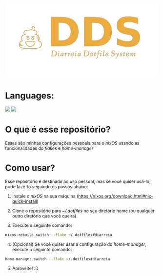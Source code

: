 ![](https://raw.githubusercontent.com/fnxln/dds/main/assets/logo.png)

# Languages:

<a href="https://google.com">![](https://img.shields.io/badge/%F0%9F%87%A7%F0%9F%87%B7-Versao%20Em%20Portugues-green)</a>
<a href="https://google.com">![](https://img.shields.io/badge/%F0%9F%87%AC%F0%9F%87%A7-English%20Version-blue)</a>

# O que é esse repositório? 

Essas são minhas configurações pessoais para o *nixOS* usando as funcionalidades do *flakes* e *home-manager*


# Como usar?

Esse repositório é destinado ao uso pessoal, mas se você quiser usá-lo, pode fazê-lo seguindo os passos abaixo:

1. Instale o *nixOS* na sua máquina (https://nixos.org/download.html#nix-quick-install)

2. Clone o repositório para *~/.dotfiles* no seu diretório home (ou qualquer outro diretório que você queira)

3. Execute o seguinte comando:

```bash
nixos-rebuild switch --flake ~/.dotfiles#diarreia
```

4. (Opcional) Se você quiser usar a configuração do *home-manager*, execute o seguinte comando:

```bash
home-manager switch --flake ~/.dotfiles#diarreia
```

5. Aproveite! :D